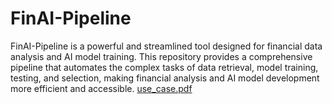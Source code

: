 # FinAI-Pipeline
FinAI-Pipeline is a powerful and streamlined tool designed for financial data analysis and AI model training. This repository provides a comprehensive pipeline that automates the complex tasks of data retrieval, model training, testing, and selection, making financial analysis and AI model development more efficient and accessible.
[use_case.pdf](https://github.com/user-attachments/files/15945535/use_case.pdf)
